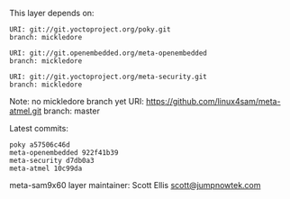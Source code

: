 This layer depends on:

    URI: git://git.yoctoproject.org/poky.git
    branch: mickledore

    URI: git://git.openembedded.org/meta-openembedded
    branch: mickledore

    URI: git://git.yoctoproject.org/meta-security.git
    branch: mickledore

Note: no mickledore branch yet
    URI: https://github.com/linux4sam/meta-atmel.git
    branch: master

Latest commits:

    poky a57506c46d
    meta-openembedded 922f41b39
    meta-security d7db0a3
    meta-atmel 10c99da

meta-sam9x60 layer maintainer: Scott Ellis <scott@jumpnowtek.com>
